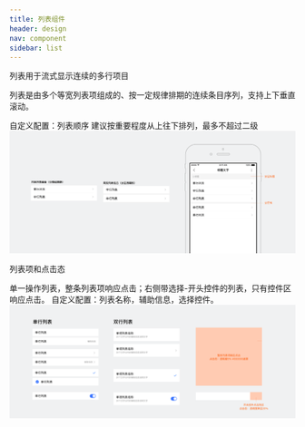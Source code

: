 ```yaml
---
title: 列表组件
header: design
nav: component
sidebar: list
---
```


<notice>列表用于流式显示连续的多行项目</notice>

列表是由多个等宽列表项组成的、按一定规律排期的连续条目序列，支持上下垂直滚动。

自定义配置：列表顺序
建议按重要程度从上往下排列，最多不超过二级
![Alt text](../../../img/3-5-1.png)

<notice>列表项和点击态</notice>

单一操作列表，整条列表项响应点击；右侧带选择-开头控件的列表，只有控件区响应点击。
自定义配置：列表名称，辅助信息，选择控件。
![Alt text](../../../img/3-5-2.png)